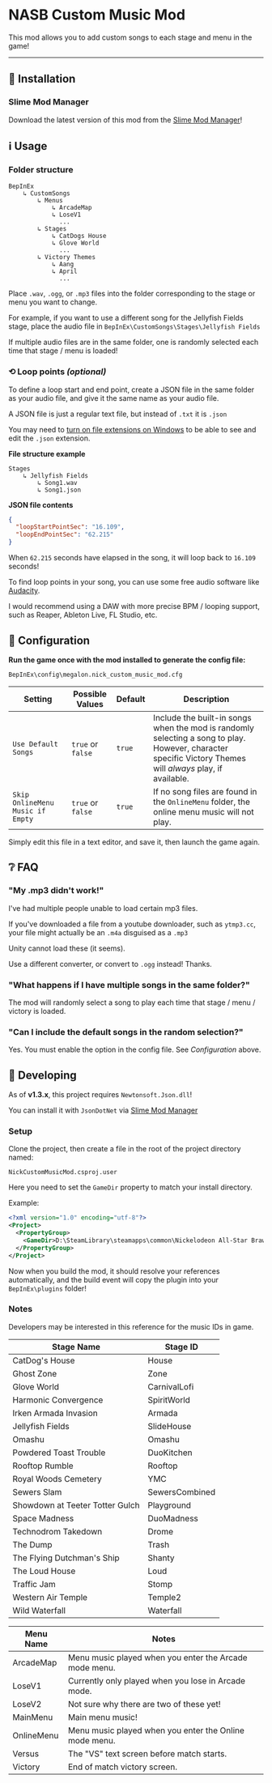 # NASB Custom Music Mod

This mod allows you to add custom songs to each stage and menu in the game!
_____

## 🚀 Installation

### Slime Mod Manager

Download the latest version of this mod from the [Slime Mod Manager](https://github.com/legoandmars/SlimeModManager/releases/latest)!

## ℹ Usage

### Folder structure
```
BepInEx
    ↳ CustomSongs
        ↳ Menus
            ↳ ArcadeMap
            ↳ LoseV1
              ...
        ↳ Stages
            ↳ CatDogs House
            ↳ Glove World
              ...
        ↳ Victory Themes
            ↳ Aang
            ↳ April
              ...
```

Place `.wav`, `.ogg`, or `.mp3` files into the folder corresponding to the stage or menu you want to change.

For example, if you want to use a different song for the Jellyfish Fields stage, place the audio file in `BepInEx\CustomSongs\Stages\Jellyfish Fields`

If multiple audio files are in the same folder, one is randomly selected each time that stage / menu is loaded!

### ⟲ Loop points *(optional)*

To define a loop start and end point, create a JSON file in the same folder as your audio file, and give it the same name as your audio file.

A JSON file is just a regular text file, but instead of `.txt` it is `.json`

You may need to [turn on file extensions on Windows](https://fileinfo.com/help/windows_10_show_file_extensions) to be able to see and edit the `.json` extension.

**File structure example**
```
Stages
    ↳ Jellyfish Fields
        ↳ Song1.wav
        ↳ Song1.json
```

**JSON file contents**
```json
{
  "loopStartPointSec": "16.109",
  "loopEndPointSec": "62.215"
}
```

When `62.215` seconds have elapsed in the song, it will loop back to `16.109` seconds!

To find loop points in your song, you can use some free audio software like [Audacity](https://www.audacityteam.org/).

I would recommend using a DAW with more precise BPM / looping support, such as Reaper, Ableton Live, FL Studio, etc.

## 📝 Configuration

**Run the game once with the mod installed to generate the config file:**

`BepInEx\config\megalon.nick_custom_music_mod.cfg`

| Setting | Possible Values | Default | Description |
|-----|-----|-----|-----|
| `Use Default Songs` | `true` or `false` | `true` | Include the built-in songs when the mod is randomly selecting a song to play. However, character specific Victory Themes will *always* play, if available. |
| `Skip OnlineMenu Music if Empty`| `true` or `false` | `true` | If no song files are found in the `OnlineMenu` folder, the online menu music will not play. | 

Simply edit this file in a text editor, and save it, then launch the game again.

## ❔ FAQ

### "My .mp3 didn't work!"
I've had multiple people unable to load certain mp3 files.

If you've downloaded a file from a youtube downloader, such as `ytmp3.cc`, your file might actually be an `.m4a` disguised as a `.mp3`

Unity cannot load these (it seems).

Use a different converter, or convert to `.ogg` instead! Thanks.

### "What happens if I have multiple songs in the same folder?"

The mod will randomly select a song to play each time that stage / menu / victory is loaded.

### "Can I include the default songs in the random selection?"

Yes. You must enable the option in the config file. See *Configuration* above.

## 🔧 Developing

As of **v1.3.x**, this project requires `Newtonsoft.Json.dll`! 

You can install it with `JsonDotNet` via [Slime Mod Manager](https://github.com/legoandmars/slimemodmanager/releases/latest)

### Setup

Clone the project, then create a file in the root of the project directory named:

`NickCustomMusicMod.csproj.user`

Here you need to set the `GameDir` property to match your install directory.

Example:
```xml
<?xml version="1.0" encoding="utf-8"?>
<Project>
  <PropertyGroup>
    <GameDir>D:\SteamLibrary\steamapps\common\Nickelodeon All-Star Brawl</GameDir>
  </PropertyGroup>
</Project>
```

Now when you build the mod, it should resolve your references automatically, and the build event will copy the plugin into your `BepInEx\plugins` folder!

### Notes

Developers may be interested in this reference for the music IDs in game.

| Stage Name | Stage ID |
|----------|--------|
| CatDog's House | House |
| Ghost Zone | Zone |
| Glove World | CarnivalLofi |
| Harmonic Convergence | SpiritWorld |
| Irken Armada Invasion | Armada |
| Jellyfish Fields | SlideHouse |
| Omashu | Omashu |
| Powdered Toast Trouble | DuoKitchen |
| Rooftop Rumble | Rooftop |
| Royal Woods Cemetery | YMC |
| Sewers Slam | SewersCombined |
| Showdown at Teeter Totter Gulch | Playground |
| Space Madness | DuoMadness |
| Technodrom Takedown | Drome |
| The Dump | Trash |
| The Flying Dutchman's Ship | Shanty |
| The Loud House | Loud |
| Traffic Jam | Stomp |
| Western Air Temple | Temple2 |
| Wild Waterfall | Waterfall |

| Menu Name | Notes |
|-----------|-------|
| ArcadeMap | Menu music played when you enter the Arcade mode menu. |
| LoseV1 | Currently only played when you lose in Arcade mode. |
| LoseV2 | Not sure why there are two of these yet! |
| MainMenu | Main menu music! |
| OnlineMenu | Menu music played when you enter the Online mode menu. |
| Versus | The "VS" text screen before match starts. |
| Victory | End of match victory screen. |
